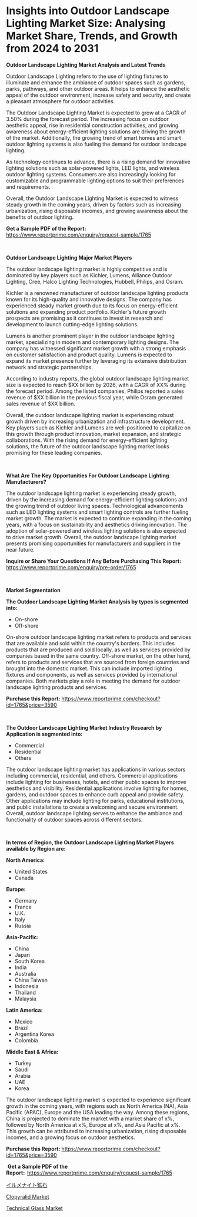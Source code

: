 <p><h1>Insights into Outdoor Landscape Lighting Market Size: Analysing Market Share, Trends, and Growth from 2024 to 2031</h1></p><p><strong>Outdoor Landscape Lighting Market Analysis and Latest Trends</strong></p>
<p><p>Outdoor Landscape Lighting refers to the use of lighting fixtures to illuminate and enhance the ambiance of outdoor spaces such as gardens, parks, pathways, and other outdoor areas. It helps to enhance the aesthetic appeal of the outdoor environment, increase safety and security, and create a pleasant atmosphere for outdoor activities.</p><p>The Outdoor Landscape Lighting Market is expected to grow at a CAGR of 3.50% during the forecast period. The increasing focus on outdoor aesthetic appeal, rise in residential construction activities, and growing awareness about energy-efficient lighting solutions are driving the growth of the market. Additionally, the growing trend of smart homes and smart outdoor lighting systems is also fueling the demand for outdoor landscape lighting.</p><p>As technology continues to advance, there is a rising demand for innovative lighting solutions such as solar-powered lights, LED lights, and wireless outdoor lighting systems. Consumers are also increasingly looking for customizable and programmable lighting options to suit their preferences and requirements.</p><p>Overall, the Outdoor Landscape Lighting Market is expected to witness steady growth in the coming years, driven by factors such as increasing urbanization, rising disposable incomes, and growing awareness about the benefits of outdoor lighting.</p></p>
<p><strong>Get a Sample PDF of the Report:&nbsp;</strong> <a href="https://www.reportprime.com/enquiry/request-sample/1765">https://www.reportprime.com/enquiry/request-sample/1765</a></p>
<p>&nbsp;</p>
<p><strong>Outdoor Landscape Lighting Major Market Players</strong></p>
<p><p>The outdoor landscape lighting market is highly competitive and is dominated by key players such as Kichler, Lumens, Alliance Outdoor Lighting, Cree, Halco Lighting Technologies, Hubbell, Philips, and Osram. </p><p>Kichler is a renowned manufacturer of outdoor landscape lighting products known for its high-quality and innovative designs. The company has experienced steady market growth due to its focus on energy-efficient solutions and expanding product portfolio. Kichler's future growth prospects are promising as it continues to invest in research and development to launch cutting-edge lighting solutions.</p><p>Lumens is another prominent player in the outdoor landscape lighting market, specializing in modern and contemporary lighting designs. The company has witnessed significant market growth with a strong emphasis on customer satisfaction and product quality. Lumens is expected to expand its market presence further by leveraging its extensive distribution network and strategic partnerships.</p><p>According to industry reports, the global outdoor landscape lighting market size is expected to reach $XX billion by 2026, with a CAGR of XX% during the forecast period. Among the listed companies, Philips reported a sales revenue of $XX billion in the previous fiscal year, while Osram generated sales revenue of $XX billion. </p><p>Overall, the outdoor landscape lighting market is experiencing robust growth driven by increasing urbanization and infrastructure development. Key players such as Kichler and Lumens are well-positioned to capitalize on this growth through product innovation, market expansion, and strategic collaborations. With the rising demand for energy-efficient lighting solutions, the future of the outdoor landscape lighting market looks promising for these leading companies.</p></p>
<p>&nbsp;</p>
<p><strong>What Are The Key Opportunities For Outdoor Landscape Lighting Manufacturers?</strong></p>
<p><p>The outdoor landscape lighting market is experiencing steady growth, driven by the increasing demand for energy-efficient lighting solutions and the growing trend of outdoor living spaces. Technological advancements such as LED lighting systems and smart lighting controls are further fueling market growth. The market is expected to continue expanding in the coming years, with a focus on sustainability and aesthetics driving innovation. The adoption of solar-powered and wireless lighting solutions is also expected to drive market growth. Overall, the outdoor landscape lighting market presents promising opportunities for manufacturers and suppliers in the near future.</p></p>
<p><strong>Inquire or Share Your Questions If Any Before Purchasing This Report:</strong> <a href="https://www.reportprime.com/enquiry/pre-order/1765">https://www.reportprime.com/enquiry/pre-order/1765</a></p>
<p>&nbsp;</p>
<p><strong>Market Segmentation</strong></p>
<p><strong>The Outdoor Landscape Lighting Market Analysis by types is segmented into:</strong></p>
<p><ul><li>On-shore</li><li>Off-shore</li></ul></p>
<p><p>On-shore outdoor landscape lighting market refers to products and services that are available and sold within the country's borders. This includes products that are produced and sold locally, as well as services provided by companies based in the same country. Off-shore market, on the other hand, refers to products and services that are sourced from foreign countries and brought into the domestic market. This can include imported lighting fixtures and components, as well as services provided by international companies. Both markets play a role in meeting the demand for outdoor landscape lighting products and services.</p></p>
<p><strong>Purchase this Report:&nbsp;</strong><a href="https://www.reportprime.com/checkout?id=1765&price=3590">https://www.reportprime.com/checkout?id=1765&price=3590</a></p>
<p>&nbsp;</p>
<p><strong>The Outdoor Landscape Lighting Market Industry Research by Application is segmented into:</strong></p>
<p><ul><li>Commercial</li><li>Residential</li><li>Others</li></ul></p>
<p><p>The outdoor landscape lighting market has applications in various sectors including commercial, residential, and others. Commercial applications include lighting for businesses, hotels, and other public spaces to improve aesthetics and visibility. Residential applications involve lighting for homes, gardens, and outdoor spaces to enhance curb appeal and provide safety. Other applications may include lighting for parks, educational institutions, and public installations to create a welcoming and secure environment. Overall, outdoor landscape lighting serves to enhance the ambiance and functionality of outdoor spaces across different sectors.</p></p>
<p>&nbsp;</p>
<p><strong>In terms of Region, the Outdoor Landscape Lighting Market Players available by Region are:</strong></p>
<p>
    <p> <strong> North America: </strong>
        <ul>
            <li>United States</li>
            <li>Canada</li>
        </ul>
        </p> 
    <p> <strong> Europe: </strong>
        <ul>
            <li>Germany</li>
            <li>France</li>
            <li>U.K.</li>
            <li>Italy</li>
            <li>Russia</li>
        </ul>
        </p> 
    <p> <strong> Asia-Pacific: </strong>
        <ul>
            <li>China</li>
            <li>Japan</li>
            <li>South Korea</li>
            <li>India</li>
            <li>Australia</li>
            <li>China Taiwan</li>
            <li>Indonesia</li>
            <li>Thailand</li>
            <li>Malaysia</li>
        </ul>
        </p> 
    <p> <strong> Latin America: </strong>
        <ul>
            <li>Mexico</li>
            <li>Brazil</li>
            <li>Argentina Korea</li>
            <li>Colombia</li>
        </ul>
        </p> 
    <p> <strong> Middle East & Africa: </strong>
        <ul>
            <li>Turkey</li>
            <li>Saudi</li>
            <li>Arabia</li>
            <li>UAE</li>
            <li>Korea</li>
        </ul>
    </p>
    </p>
<p><p>The outdoor landscape lighting market is expected to experience significant growth in the coming years, with regions such as North America (NA), Asia Pacific (APAC), Europe and the USA leading the way. Among these regions, China is projected to dominate the market with a market share of x%, followed by North America at x%, Europe at x%, and Asia Pacific at x%. This growth can be attributed to increasing urbanization, rising disposable incomes, and a growing focus on outdoor aesthetics.</p></p>
<p><strong>Purchase this Report: </strong><a href="https://www.reportprime.com/checkout?id=1765&price=3590">https://www.reportprime.com/checkout?id=1765&price=3590</a></p>
<p>&nbsp;<strong>Get a Sample PDF of the Report:&nbsp;&nbsp;</strong><a href="https://www.reportprime.com/enquiry/request-sample/1765">https://www.reportprime.com/enquiry/request-sample/1765</a></p>
<p><strong></strong></p>
<p><p><a href="https://github.com/EstaSprer20231/Market-Research-Report-List-1/blob/main/461356610189.md">イルメナイト鉱石</a></p><p><a href="https://lydian-appliance-61d.notion.site/Insights-into-Clopyralid-Market-Size-Analysing-Market-Share-Trends-and-Growth-from-2024-to-2031-ceb4742e656047f88ea7c3595d40d2c2">Clopyralid Market</a></p><p><a href="https://forested-sushi-9b0.notion.site/Technical-Glass-Market-Research-Report-Provides-thorough-Industry-Overview-which-offers-an-In-Depth-666ba60ef0a947a681bde83d760d2289">Technical Glass Market</a></p></p>